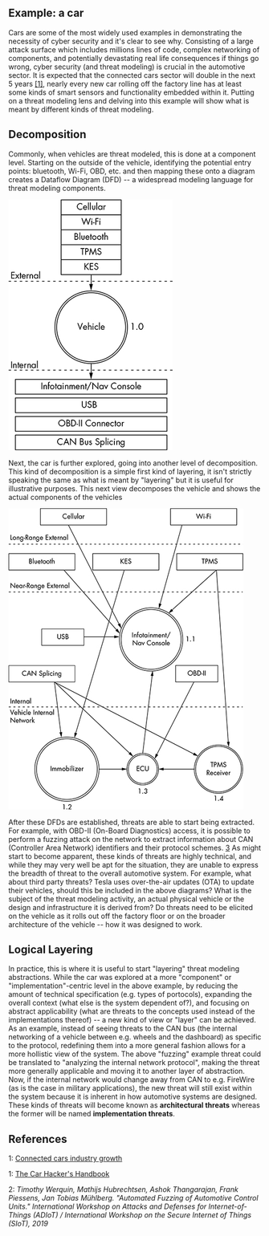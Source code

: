 
## Example: a car

Cars are some of the most widely used examples in demonstrating the necessity of cyber security and it's clear to see why.
Consisting of a large attack surface which includes millions lines of code, complex networking of components, and potentially devastating real life consequences if things go wrong, cyber security (and threat modeling) is crucial in the automotive sector.
It is expected that the connected cars sector will double in the next 5 years [[1]](#references), nearly every new car rolling off the factory line has at least some kinds of smart sensors and functionality embedded within it.
Putting on a threat modeling lens and delving into this example will show what is meant by different kinds of threat modeling.


## Decomposition
Commonly, when vehicles are threat modeled, this is done at a component level.
Starting on the outside of the vehicle, identifying the potential entry points: bluetooth, Wi-Fi, OBD, etc. and then mapping these onto a diagram creates a Dataflow Diagram (DFD) -- a widespread modeling language for threat modeling components.

![Opengarages example of a "level 0 inputs" DFD [2]](car-example-level_0.jpg)

Next, the car is further explored, going into another level of decomposition.
This kind of decomposition is a simple first kind of layering, it isn't strictly speaking the same as what is meant by "layering" but it is useful for illustrative purposes.
This next view decomposes the vehicle and shows the actual components of the vehicles

![Opengarages example of a "level 1 inputs" DFD [2]](car-example-level_1.jpg)

After these DFDs are established, threats are able to start being extracted.
For example, with OBD-II (On-Board Diagnostics) access, it is possible to perform a fuzzing attack on the network to extract information about CAN (Controller Area Network) identifiers and their protocol schemes. [3](#references)
As might start to become apparent, these kinds of threats are highly technical, and while they may very well be apt for the situation, they are unable to express the breadth of threat to the overall automotive system.
For example, what about third party threats?
Tesla uses over-the-air updates (OTA) to update their vehicles, should this be included in the above diagrams?
What is the subject of the threat modeling activity, an actual physical vehicle or the design and infrastructure it is derived from?
Do threats need to be elicited on the vehicle as it rolls out off the factory floor or on the broader architecture of the vehicle -- how it was designed to work.

## Logical Layering
In practice, this is where it is useful to start "layering" threat modeling abstractions.
While the car was explored at a more "component" or "implementation"-centric level in the above example,
by reducing the amount of technical specification (e.g. types of portocols), expanding the overall context (what else is the system dependent of?), and focusing on abstract applicability (what are threats to the concepts used instead of the implementations thereof) -- a new kind of view or "layer" can be achieved.
As an example, instead of seeing threats to the CAN bus (the internal networking of a vehicle between e.g. wheels and the dashboard) as specific to the protocol, redefining them into a more general fashion allows for a more hollistic view of the system.
The above "fuzzing" example threat could be translated to "analyzing the internal network protocol", making the threat more generally applicable and moving it to another layer of abstraction.
Now, if the internal network would change away from CAN to e.g. FireWire (as is the case in military applications), the new threat will still exist within the system because it is inherent in how automotive systems are designed.
These kinds of threats will become known as **architectural threats** whereas the former will be named **implementation threats**.

## References

1: [Connected cars industry growth](https://www.mordorintelligence.com/industry-reports/europe-connected-cars-market)

1: [The Car Hacker's Handbook](http://opengarages.org/handbook/ebook/)

2: *Timothy Werquin, Mathijs Hubrechtsen, Ashok Thangarajan, Frank Piessens, Jan Tobias Mühlberg. "Automated Fuzzing of Automotive Control Units." International Workshop on Attacks and Defenses for Internet-of-Things (ADIoT) / International Workshop on the Secure Internet of Things (SIoT), 2019*


